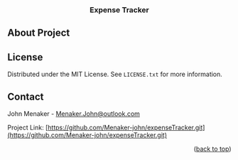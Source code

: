 <div id="top"></div>
<h3 align="center">Expense Tracker</h3>

<!-- About Project -->
## About Project

<!-- LICENSE -->
## License

Distributed under the MIT License. See `LICENSE.txt` for more information.

<!-- CONTACT -->
## Contact

John Menaker - Menaker.John@outlook.com

Project Link: [https://github.com/Menaker-john/expenseTracker.git](https://github.com/Menaker-john/expenseTracker.git)

<p align="right">(<a href="#top">back to top</a>)</p>
